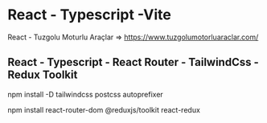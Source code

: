 # React - Typescript -Vite

React - Tuzgolu Moturlu Araçlar => https://www.tuzgolumotorluaraclar.com/

## React - Typescript - React Router - TailwindCss - Redux Toolkit

npm install -D tailwindcss postcss autoprefixer

npm install react-router-dom @reduxjs/toolkit react-redux
